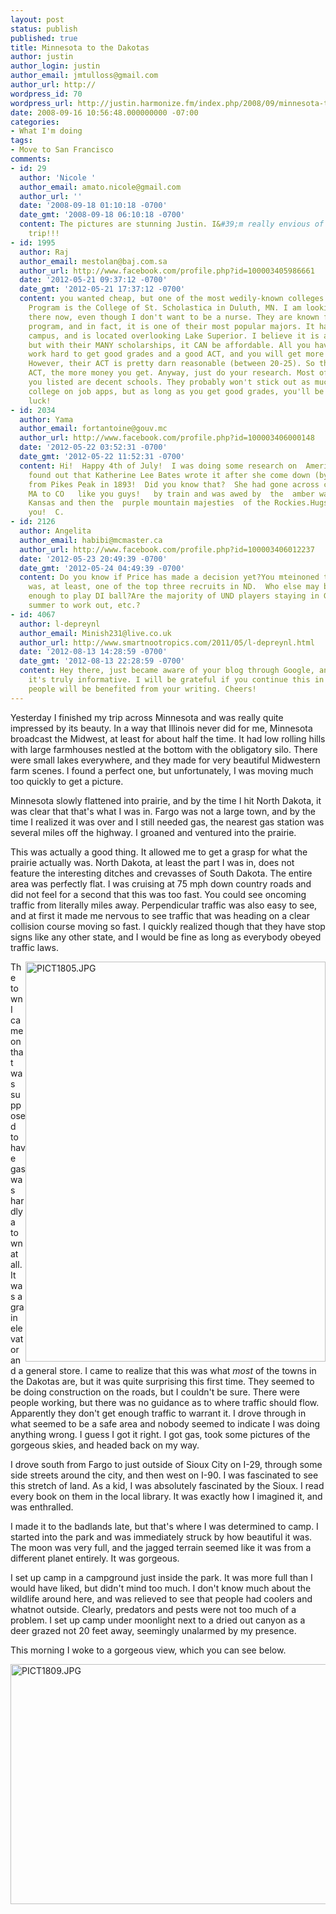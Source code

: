 ```yaml
---
layout: post
status: publish
published: true
title: Minnesota to the Dakotas
author: justin
author_login: justin
author_email: jmtulloss@gmail.com
author_url: http://
wordpress_id: 70
wordpress_url: http://justin.harmonize.fm/index.php/2008/09/minnesota-to-the-dakotas/
date: 2008-09-16 10:56:48.000000000 -07:00
categories:
- What I'm doing
tags:
- Move to San Francisco
comments:
- id: 29
  author: 'Nicole '
  author_email: amato.nicole@gmail.com
  author_url: ''
  date: '2008-09-18 01:10:18 -0700'
  date_gmt: '2008-09-18 06:10:18 -0700'
  content: The pictures are stunning Justin. I&#39;m really envious of this entire
    trip!!!
- id: 1995
  author: Raj
  author_email: mestolan@baj.com.sa
  author_url: http://www.facebook.com/profile.php?id=100003405986661
  date: '2012-05-21 09:37:12 -0700'
  date_gmt: '2012-05-21 17:37:12 -0700'
  content: you wanted cheap, but one of the most wedily-known colleges with a Nursing
    Program is the College of St. Scholastica in Duluth, MN. I am looking at going
    there now, even though I don't want to be a nurse. They are known for their nursing
    program, and in fact, it is one of their most popular majors. It has a beautiful
    campus, and is located overlooking Lake Superior. I believe it is aroud 35k/yr,
    but with their MANY scholarships, it CAN be affordable. All you have to do is
    work hard to get good grades and a good ACT, and you will get more scholarships.
    However, their ACT is pretty darn reasonable (between 20-25). So the higher your
    ACT, the more money you get. Anyway, just do your research. Most of the schools
    you listed are decent schools. They probably won't stick out as much as a private
    college on job apps, but as long as you get good grades, you'll be okay. Good
    luck!
- id: 2034
  author: Yama
  author_email: fortantoine@gouv.mc
  author_url: http://www.facebook.com/profile.php?id=100003406000148
  date: '2012-05-22 03:52:31 -0700'
  date_gmt: '2012-05-22 11:52:31 -0700'
  content: Hi!  Happy 4th of July!  I was doing some research on  America the Beautiful  and
    found out that Katherine Lee Bates wrote it after she come down (by cairarge)
    from Pikes Peak in 1893!  Did you know that?  She had gone across country from
    MA to CO   like you guys!   by train and was awed by  the  amber waves of grain  in
    Kansas and then the  purple mountain majesties  of the Rockies.Hugs to all of
    you!  C.
- id: 2126
  author: Angelita
  author_email: habibi@mcmaster.ca
  author_url: http://www.facebook.com/profile.php?id=100003406012237
  date: '2012-05-23 20:49:39 -0700'
  date_gmt: '2012-05-24 04:49:39 -0700'
  content: Do you know if Price has made a decision yet?You mteinoned that McGovern
    was, at least, one of the top three recruits in ND.  Who else may be talented
    enough to play DI ball?Are the majority of UND players staying in GF over the
    summer to work out, etc.?
- id: 4067
  author: l-depreynl
  author_email: Minish231@live.co.uk
  author_url: http://www.smartnootropics.com/2011/05/l-depreynl.html
  date: '2012-08-13 14:28:59 -0700'
  date_gmt: '2012-08-13 22:28:59 -0700'
  content: Hey there, just became aware of your blog through Google, and found that
    it's truly informative. I will be grateful if you continue this in future. Many
    people will be benefited from your writing. Cheers!
---
```

Yesterday I finished my trip across Minnesota and was really quite impressed by its beauty. In a way that Illinois never did for me, Minnesota broadcast the Midwest, at least for about half the time. It had low rolling hills with large farmhouses nestled at the bottom with the obligatory silo. There were small lakes everywhere, and they made for very beautiful Midwestern farm scenes. I found a perfect one, but unfortunately, I was moving much too quickly to get a picture.

Minnesota slowly flattened into prairie, and by the time I hit North Dakota, it was clear that that's what I was in. Fargo was not a large town, and by the time I realized it was over and I still needed gas, the nearest gas station was several miles off the highway. I groaned and ventured into the prairie.

This was actually a good thing. It allowed me to get a grasp for what the prairie actually was. North Dakota, at least the part I was in, does not feature the interesting ditches and crevasses of South Dakota. The entire area was perfectly flat. I was cruising at 75 mph down country roads and did not feel for a second that this was too fast. You could see oncoming traffic from literally miles away. Perpendicular traffic was also easy to see, and at first it made me nervous to see traffic that was heading on a clear collision course moving so fast. I quickly realized though that they have stop signs like any other state, and I would be fine as long as everybody obeyed traffic laws.

<img style="float:right;" src="http://justin.harmonize.fm/wp-content/uploads/2008/09/pict1805.jpg" alt="PICT1805.JPG" width="480" height="640" />

The town I came on that was supposed to have gas was hardly a town at all. It was a grain elevator and a general store. I came to realize that this was what <em>most</em> of the towns in the Dakotas are, but it was quite surprising this first time. They seemed to be doing construction on the roads, but I couldn't be sure. There were people working, but there was no guidance as to where traffic should flow. Apparently they don't get enough traffic to warrant it. I drove through in what seemed to be a safe area and nobody seemed to indicate I was doing anything wrong. I guess I got it right. I got gas, took some pictures of the gorgeous skies, and headed back on my way.

I drove south from Fargo to just outside of Sioux City on I-29, through some side streets around the city, and then west on I-90. I was fascinated to see this stretch of land. As a kid, I was absolutely fascinated by the Sioux. I read every book on them in the local library. It was exactly how I imagined it, and was enthralled.

I made it to the badlands late, but that's where I was determined to camp. I started into the park and was immediately struck by how beautiful it was. The moon was very full, and the jagged terrain seemed like it was from a different planet entirely. It was gorgeous.

I set up camp in a campground just inside the park. It was more full than I would have liked, but didn't mind too much. I don't know much about the wildlife around here, and was relieved to see that people had coolers and whatnot outside. Clearly, predators and pests were not too much of a problem. I set up camp under moonlight next to a dried out canyon as a deer grazed not 20 feet away, seemingly unalarmed by my presence.

This morning I woke to a gorgeous view, which you can see below.

<img src="http://justin.harmonize.fm/wp-content/uploads/2008/09/pict1809-2.jpg" alt="PICT1809.JPG" width="512" height="384" />
